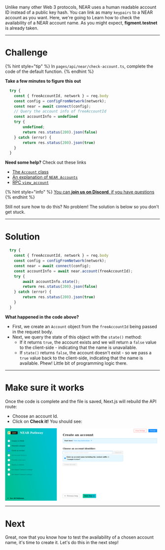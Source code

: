 Unlike many other Web 3 protocols, NEAR uses a human readable account ID instead of a public key hash. You can link as many `keypairs` to a NEAR account as you want. Here, we're going to Learn how to check the availability of a NEAR account name. As you might expect, **figment.testnet** is already taken.

------------------------

# Challenge

{% hint style="tip" %}
In `pages/api/near/check-account.ts`, complete the code of the default function.
{% endhint %}

**Take a few minutes to figure this out**

```typescript
  try {
    const { freeAccountId, network } = req.body
    const config = configFromNetwork(network);
    const near = await connect(config);
    // Query the account info of freeAccountId 
    const accountInfo = undefined
    try {
        undefined;
        return res.status(200).json(false)
    } catch (error) {
        return res.status(200).json(true)
    }
  }
```

**Need some help?** Check out these links
* [The `Account` class](https://near.github.io/near-api-js/classes/account.account-1.html)  
* [An explanation of `NEAR Accounts`](https://docs.near.org/docs/concepts/account)
* [RPC `view_account`](https://docs.near.org/docs/develop/front-end/rpc#view-account)

{% hint style="info" %}
[You can **join us on Discord**, if you have questions](https://discord.gg/fszyM7K)
{% endhint %}

Still not sure how to do this? No problem! The solution is below so you don't get stuck.

------------------------

# Solution

```typescript
  try {
    const { freeAccountId, network } = req.body
    const config = configFromNetwork(network);
    const near = await connect(config);
    const accountInfo = await near.account(freeAccountId);
    try {
        await accountInfo.state();
        return res.status(200).json(false)
    } catch (error) {
        return res.status(200).json(true)
    }
  }
```

**What happened in the code above?**
* First, we create an `Account` object from the `freeAccountId` being passed in the request body.
* Next, we query the state of this object with the `state()` method:
  * If it returns `true`, the account exists and we will return a `false` value to the client-side - indicating that the name is unavailable. 
  * If `state()` returns `false`, the account doesn't exist - so we pass a `true` value back to the client-side, indicating that the name is available. Phew! Little bit of programming logic there.

------------------------

# Make sure it works

Once the code is complete and the file is saved, Next.js will rebuild the API route: 
* Choose an account Id.
* Click on **Check it!** 
You should see:


![](../../../.gitbook/assets/pathways/near/near-check-account.gif)

-----------------------------

# Next

Great, now that you know how to test the availability of a chosen account name, it's time to create it. Let's do this in the next step!
